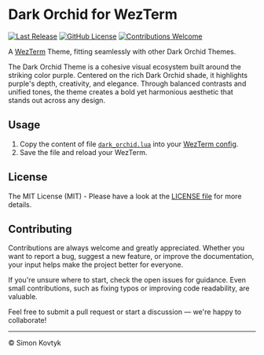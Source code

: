 # Dark Orchid for WezTerm
[![Last Release](https://img.shields.io/github/v/release/simonkovtyk/dark-orchid-wezterm?sort=semver&display_name=release&color=7300ff)](./)
[![GitHub License](https://img.shields.io/github/license/simonkovtyk/dark-orchid-wezterm?color=7300ff)](./LICENSE)
[![Contributions Welcome](https://img.shields.io/badge/contributions-welcome-7300ff)](./)

A [WezTerm](https://wezterm.org/) Theme, fitting seamlessly with other Dark Orchid Themes.

The Dark Orchid Theme is a cohesive visual ecosystem built around the striking color purple. Centered on the rich Dark Orchid shade, it highlights purple's depth, creativity, and elegance. Through balanced contrasts and unified tones, the theme creates a bold yet harmonious aesthetic that stands out across any design.

## Usage
1. Copy the content of file [`dark_orchid.lua`](./dark_orchid.lua) into your [WezTerm config](https://wezterm.org/config/files.html).
2. Save the file and reload your WezTerm.

## License
The MIT License (MIT) - Please have a look at the [LICENSE file](./LICENSE) for more details.

## Contributing
Contributions are always welcome and greatly appreciated. Whether you want to report a bug, suggest a new feature, or improve the documentation, your input helps make the project better for everyone.

If you're unsure where to start, check the open issues for guidance. Even small contributions, such as fixing typos or improving code readability, are valuable.

Feel free to submit a pull request or start a discussion — we're happy to collaborate!

---

© Simon Kovtyk
